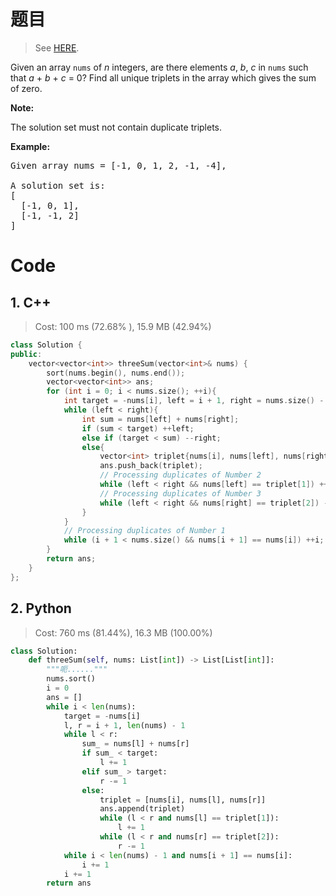 # 题目

> See [HERE](https://leetcode.com/problems/3sum/).

<div><p>Given an array <code>nums</code> of <em>n</em> integers, are there elements <em>a</em>, <em>b</em>, <em>c</em> in <code>nums</code> such that <em>a</em> + <em>b</em> + <em>c</em> = 0? Find all unique triplets in the array which gives the sum of zero.</p>

<p><strong>Note:</strong></p>

<p>The solution set must not contain duplicate triplets.</p>

<p><strong>Example:</strong></p>

<pre>Given array nums = [-1, 0, 1, 2, -1, -4],

A solution set is:
[
  [-1, 0, 1],
  [-1, -1, 2]
]
</pre></div>

# Code

## 1. C++

> Cost: 100 ms (72.68% ), 15.9 MB (42.94%)

```C++
class Solution {
public:
    vector<vector<int>> threeSum(vector<int>& nums) {
        sort(nums.begin(), nums.end());
        vector<vector<int>> ans;
        for (int i = 0; i < nums.size(); ++i){
            int target = -nums[i], left = i + 1, right = nums.size() - 1;
            while (left < right){
                int sum = nums[left] + nums[right];
                if (sum < target) ++left;
                else if (target < sum) --right;
                else{
                    vector<int> triplet{nums[i], nums[left], nums[right]};
                    ans.push_back(triplet);
                    // Processing duplicates of Number 2
                    while (left < right && nums[left] == triplet[1]) ++left;
                    // Processing duplicates of Number 3
                    while (left < right && nums[right] == triplet[2]) --right;
                }
            }
            // Processing duplicates of Number 1
            while (i + 1 < nums.size() && nums[i + 1] == nums[i]) ++i;
        }
        return ans;
    }
};
```

## 2. Python

> Cost: 760 ms (81.44%), 16.3 MB (100.00%)

```python
class Solution:
    def threeSum(self, nums: List[int]) -> List[List[int]]:
        """呃......"""
        nums.sort()
        i = 0
        ans = []
        while i < len(nums):
            target = -nums[i]
            l, r = i + 1, len(nums) - 1
            while l < r:
                sum_ = nums[l] + nums[r]
                if sum_ < target:
                    l += 1
                elif sum_ > target:
                    r -= 1
                else:
                    triplet = [nums[i], nums[l], nums[r]]
                    ans.append(triplet)
                    while (l < r and nums[l] == triplet[1]):
                        l += 1
                    while (l < r and nums[r] == triplet[2]):
                        r -= 1
            while i < len(nums) - 1 and nums[i + 1] == nums[i]:
                i += 1
            i += 1
        return ans
```
